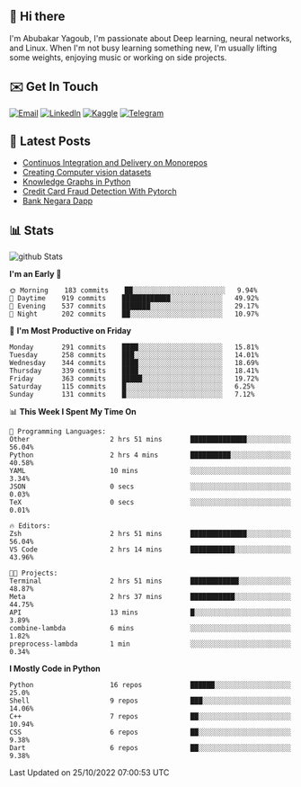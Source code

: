 ## 👋 Hi there

I'm Abubakar Yagoub, I'm passionate about Deep learning, neural networks, and
Linux. When I'm not busy learning something new, I'm usually lifting some
weights, enjoying music or working on side projects.

## ✉️ Get In Touch

[![Email](https://img.shields.io/badge/Email-f1f1f1?style=for-the-badge&logo=gmail&logoColor=0f111a)](mailto:git@blacksuan19.dev)
[![LinkedIn](https://img.shields.io/badge/LinkedIn-0077B5?style=for-the-badge&logo=linkedin&logoColor=white)](https://www.linkedin.com/in/blacksuan19/)
[![Kaggle](https://img.shields.io/badge/Kaggle-5acfff?style=for-the-badge&logo=kaggle&logoColor=white)](http://kaggle.com/abubakaryagob/)
[![Telegram](https://img.shields.io/badge/Telegram-2CA5E0?style=for-the-badge&logo=telegram&logoColor=white)](https://t.me/blacksuan19)

## 📩 Latest Posts

<!-- BLOG-POST-LIST:START -->
- [Continuos Integration and Delivery on Monorepos](https://www.blacksuan19.dev/blog/github-actions-monorepos/)
- [Creating Computer vision datasets](https://www.blacksuan19.dev/blog/creating-datasets/)
- [Knowledge Graphs in Python](https://www.blacksuan19.dev/projects/Knowledge_Graphs/)
- [Credit Card Fraud Detection With Pytorch](https://www.blacksuan19.dev/projects/credit-card-fraud-detection-with-pytorch/)
- [Bank Negara Dapp](https://www.blacksuan19.dev/projects/bank-negara/)
<!-- BLOG-POST-LIST:END -->

## 📊 Stats

![github Stats](https://github-readme-stats.vercel.app/api?username=blacksuan19&theme=github_dark&show_icons=true&count_private=true&custom_title=Github%20Stats&hide_border=true)

<!--START_SECTION:waka-->
**I'm an Early 🐤** 

```text
🌞 Morning    183 commits    ██░░░░░░░░░░░░░░░░░░░░░░░   9.94% 
🌆 Daytime    919 commits    ████████████░░░░░░░░░░░░░   49.92% 
🌃 Evening    537 commits    ███████░░░░░░░░░░░░░░░░░░   29.17% 
🌙 Night      202 commits    ██░░░░░░░░░░░░░░░░░░░░░░░   10.97%

```
📅 **I'm Most Productive on Friday** 

```text
Monday       291 commits    ████░░░░░░░░░░░░░░░░░░░░░   15.81% 
Tuesday      258 commits    ███░░░░░░░░░░░░░░░░░░░░░░   14.01% 
Wednesday    344 commits    ████░░░░░░░░░░░░░░░░░░░░░   18.69% 
Thursday     339 commits    ████░░░░░░░░░░░░░░░░░░░░░   18.41% 
Friday       363 commits    █████░░░░░░░░░░░░░░░░░░░░   19.72% 
Saturday     115 commits    █░░░░░░░░░░░░░░░░░░░░░░░░   6.25% 
Sunday       131 commits    █░░░░░░░░░░░░░░░░░░░░░░░░   7.12%

```


📊 **This Week I Spent My Time On** 

```text
💬 Programming Languages: 
Other                    2 hrs 51 mins       ██████████████░░░░░░░░░░░   56.04% 
Python                   2 hrs 4 mins        ██████████░░░░░░░░░░░░░░░   40.58% 
YAML                     10 mins             ░░░░░░░░░░░░░░░░░░░░░░░░░   3.34% 
JSON                     0 secs              ░░░░░░░░░░░░░░░░░░░░░░░░░   0.03% 
TeX                      0 secs              ░░░░░░░░░░░░░░░░░░░░░░░░░   0.01%

🔥 Editors: 
Zsh                      2 hrs 51 mins       ██████████████░░░░░░░░░░░   56.04% 
VS Code                  2 hrs 14 mins       ███████████░░░░░░░░░░░░░░   43.96%

🐱‍💻 Projects: 
Terminal                 2 hrs 51 mins       ████████████░░░░░░░░░░░░░   48.87% 
Meta                     2 hrs 37 mins       ███████████░░░░░░░░░░░░░░   44.75% 
API                      13 mins             █░░░░░░░░░░░░░░░░░░░░░░░░   3.89% 
combine-lambda           6 mins              ░░░░░░░░░░░░░░░░░░░░░░░░░   1.82% 
preprocess-lambda        1 min               ░░░░░░░░░░░░░░░░░░░░░░░░░   0.34%

```

**I Mostly Code in Python** 

```text
Python                   16 repos            ██████░░░░░░░░░░░░░░░░░░░   25.0% 
Shell                    9 repos             ███░░░░░░░░░░░░░░░░░░░░░░   14.06% 
C++                      7 repos             ██░░░░░░░░░░░░░░░░░░░░░░░   10.94% 
CSS                      6 repos             ██░░░░░░░░░░░░░░░░░░░░░░░   9.38% 
Dart                     6 repos             ██░░░░░░░░░░░░░░░░░░░░░░░   9.38%

```



 Last Updated on 25/10/2022 07:00:53 UTC
<!--END_SECTION:waka-->
